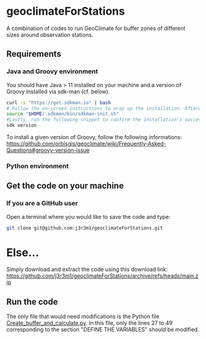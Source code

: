# geoclimateForStations
A combination of codes to run GeoClimate for buffer zones of different sizes around observation stations.

## Requirements
### Java and Groovy environment
You should have Java > 11 installed on your machine and a version of Groovy installed via sdk-man (cf. below).
```bash
curl -s "https://get.sdkman.io" | bash
# Follow the on-screen instructions to wrap up the installation. Afterward, open a new terminal or run the following in the same shell:
source "$HOME/.sdkman/bin/sdkman-init.sh"
#Lastly, run the following snippet to confirm the installation's success:
sdk version
```

To install a given version of Groovy, follow the following informations: https://github.com/orbisgis/geoclimate/wiki/Frequently-Asked-Questions#groovy-version-issue

### Python environment


## Get the code on your machine
### If you are a GitHub user
Open a terminal where you would like to save the code and type:
```bash
git clone git@github.com:j3r3m1/geoclimateForStations.git
```

# Else...
Simply download and extract the code using this download link: https://github.com/j3r3m1/geoclimateForStations/archive/refs/heads/main.zip


## Run the code
The only file that would need modifications is the Python file [Create_buffer_and_calculate.py](https://github.com/j3r3m1/geoclimateForStations/blob/26d1e6e8ce95b1fb20d07e1998947e39857ac009/Create_buffer_and_calculate.py#L27). In this file, only the lines 27 to 49 corresponding to the section "DEFINE THE VARIABLES" should be modified.

